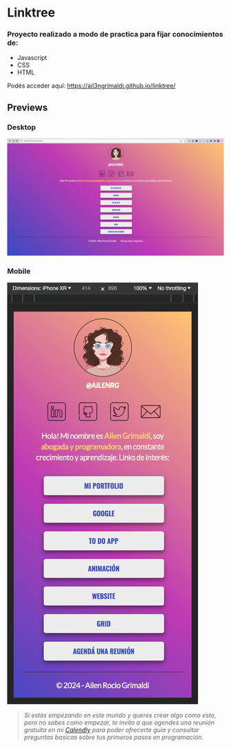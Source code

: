 # Linktree

### Proyecto realizado a modo de practica para fijar conocimientos de:

- Javascript
- CSS
- HTML

Podés acceder aquí: https://ail3ngrimaldi.github.io/linktree/

## Previews

### Desktop

![Desktop preview](assets/image.png)

### Mobile

![Mobile preview](assets/image-1.png)

>*Si estas empezando en este mundo y queres crear algo como esto, pero no sabes como empezar, 
> te invito a que agendes una reunión gratuita en mi [Calendly][calendly url] para poder ofrecerte guia y consultar preguntas basicas sobre tus primeros pasos en programación.*

[calendly url]: https://calendly.com/ailenrgrimaldi/30min?month=2023-06
